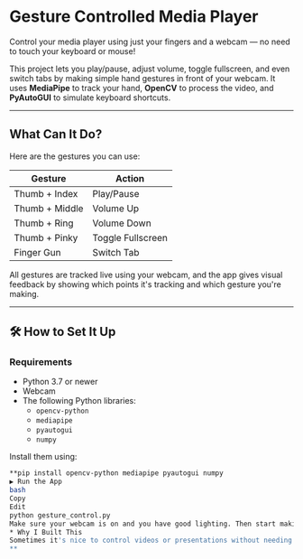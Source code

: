 #  Gesture Controlled Media Player

Control your media player using just your fingers and a webcam — no need to touch your keyboard or mouse!

This project lets you play/pause, adjust volume, toggle fullscreen, and even switch tabs by making simple hand gestures in front of your webcam. It uses **MediaPipe** to track your hand, **OpenCV** to process the video, and **PyAutoGUI** to simulate keyboard shortcuts.

---

##  What Can It Do?

Here are the gestures you can use:

| Gesture               | Action             |
|-----------------------|--------------------|
| Thumb + Index         | Play/Pause         |
| Thumb + Middle        | Volume Up          |
| Thumb + Ring          | Volume Down        |
| Thumb + Pinky         | Toggle Fullscreen  |
| Finger Gun            | Switch Tab         |

All gestures are tracked live using your webcam, and the app gives visual feedback by showing which points it's tracking and which gesture you're making.

---

## 🛠 How to Set It Up

###  Requirements
- Python 3.7 or newer
- Webcam
- The following Python libraries:
  - `opencv-python`
  - `mediapipe`
  - `pyautogui`
  - `numpy`

Install them using:

```bash
**pip install opencv-python mediapipe pyautogui numpy
▶ Run the App
bash
Copy
Edit
python gesture_control.py
Make sure your webcam is on and you have good lighting. Then start making gestures!
* Why I Built This
Sometimes it's nice to control videos or presentations without needing to touch your laptop — especially during talks, workouts, or while cooking. This project makes it possible using only your hands and some computer vision magic.
**
